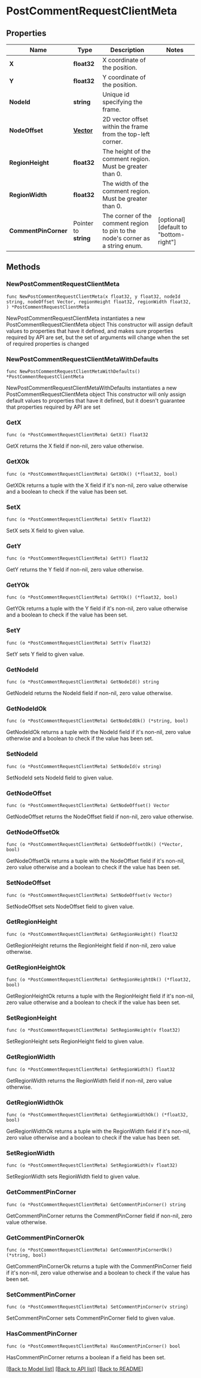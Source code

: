 # PostCommentRequestClientMeta

## Properties

Name | Type | Description | Notes
------------ | ------------- | ------------- | -------------
**X** | **float32** | X coordinate of the position. | 
**Y** | **float32** | Y coordinate of the position. | 
**NodeId** | **string** | Unique id specifying the frame. | 
**NodeOffset** | [**Vector**](Vector.md) | 2D vector offset within the frame from the top-left corner. | 
**RegionHeight** | **float32** | The height of the comment region. Must be greater than 0. | 
**RegionWidth** | **float32** | The width of the comment region. Must be greater than 0. | 
**CommentPinCorner** | Pointer to **string** | The corner of the comment region to pin to the node&#39;s corner as a string enum. | [optional] [default to "bottom-right"]

## Methods

### NewPostCommentRequestClientMeta

`func NewPostCommentRequestClientMeta(x float32, y float32, nodeId string, nodeOffset Vector, regionHeight float32, regionWidth float32, ) *PostCommentRequestClientMeta`

NewPostCommentRequestClientMeta instantiates a new PostCommentRequestClientMeta object
This constructor will assign default values to properties that have it defined,
and makes sure properties required by API are set, but the set of arguments
will change when the set of required properties is changed

### NewPostCommentRequestClientMetaWithDefaults

`func NewPostCommentRequestClientMetaWithDefaults() *PostCommentRequestClientMeta`

NewPostCommentRequestClientMetaWithDefaults instantiates a new PostCommentRequestClientMeta object
This constructor will only assign default values to properties that have it defined,
but it doesn't guarantee that properties required by API are set

### GetX

`func (o *PostCommentRequestClientMeta) GetX() float32`

GetX returns the X field if non-nil, zero value otherwise.

### GetXOk

`func (o *PostCommentRequestClientMeta) GetXOk() (*float32, bool)`

GetXOk returns a tuple with the X field if it's non-nil, zero value otherwise
and a boolean to check if the value has been set.

### SetX

`func (o *PostCommentRequestClientMeta) SetX(v float32)`

SetX sets X field to given value.


### GetY

`func (o *PostCommentRequestClientMeta) GetY() float32`

GetY returns the Y field if non-nil, zero value otherwise.

### GetYOk

`func (o *PostCommentRequestClientMeta) GetYOk() (*float32, bool)`

GetYOk returns a tuple with the Y field if it's non-nil, zero value otherwise
and a boolean to check if the value has been set.

### SetY

`func (o *PostCommentRequestClientMeta) SetY(v float32)`

SetY sets Y field to given value.


### GetNodeId

`func (o *PostCommentRequestClientMeta) GetNodeId() string`

GetNodeId returns the NodeId field if non-nil, zero value otherwise.

### GetNodeIdOk

`func (o *PostCommentRequestClientMeta) GetNodeIdOk() (*string, bool)`

GetNodeIdOk returns a tuple with the NodeId field if it's non-nil, zero value otherwise
and a boolean to check if the value has been set.

### SetNodeId

`func (o *PostCommentRequestClientMeta) SetNodeId(v string)`

SetNodeId sets NodeId field to given value.


### GetNodeOffset

`func (o *PostCommentRequestClientMeta) GetNodeOffset() Vector`

GetNodeOffset returns the NodeOffset field if non-nil, zero value otherwise.

### GetNodeOffsetOk

`func (o *PostCommentRequestClientMeta) GetNodeOffsetOk() (*Vector, bool)`

GetNodeOffsetOk returns a tuple with the NodeOffset field if it's non-nil, zero value otherwise
and a boolean to check if the value has been set.

### SetNodeOffset

`func (o *PostCommentRequestClientMeta) SetNodeOffset(v Vector)`

SetNodeOffset sets NodeOffset field to given value.


### GetRegionHeight

`func (o *PostCommentRequestClientMeta) GetRegionHeight() float32`

GetRegionHeight returns the RegionHeight field if non-nil, zero value otherwise.

### GetRegionHeightOk

`func (o *PostCommentRequestClientMeta) GetRegionHeightOk() (*float32, bool)`

GetRegionHeightOk returns a tuple with the RegionHeight field if it's non-nil, zero value otherwise
and a boolean to check if the value has been set.

### SetRegionHeight

`func (o *PostCommentRequestClientMeta) SetRegionHeight(v float32)`

SetRegionHeight sets RegionHeight field to given value.


### GetRegionWidth

`func (o *PostCommentRequestClientMeta) GetRegionWidth() float32`

GetRegionWidth returns the RegionWidth field if non-nil, zero value otherwise.

### GetRegionWidthOk

`func (o *PostCommentRequestClientMeta) GetRegionWidthOk() (*float32, bool)`

GetRegionWidthOk returns a tuple with the RegionWidth field if it's non-nil, zero value otherwise
and a boolean to check if the value has been set.

### SetRegionWidth

`func (o *PostCommentRequestClientMeta) SetRegionWidth(v float32)`

SetRegionWidth sets RegionWidth field to given value.


### GetCommentPinCorner

`func (o *PostCommentRequestClientMeta) GetCommentPinCorner() string`

GetCommentPinCorner returns the CommentPinCorner field if non-nil, zero value otherwise.

### GetCommentPinCornerOk

`func (o *PostCommentRequestClientMeta) GetCommentPinCornerOk() (*string, bool)`

GetCommentPinCornerOk returns a tuple with the CommentPinCorner field if it's non-nil, zero value otherwise
and a boolean to check if the value has been set.

### SetCommentPinCorner

`func (o *PostCommentRequestClientMeta) SetCommentPinCorner(v string)`

SetCommentPinCorner sets CommentPinCorner field to given value.

### HasCommentPinCorner

`func (o *PostCommentRequestClientMeta) HasCommentPinCorner() bool`

HasCommentPinCorner returns a boolean if a field has been set.


[[Back to Model list]](../README.md#documentation-for-models) [[Back to API list]](../README.md#documentation-for-api-endpoints) [[Back to README]](../README.md)


